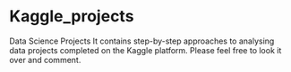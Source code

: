 # Kaggle_projects
Data Science Projects
It contains step-by-step approaches to analysing data projects completed on the Kaggle platform.
Please feel free to look it over and comment.
